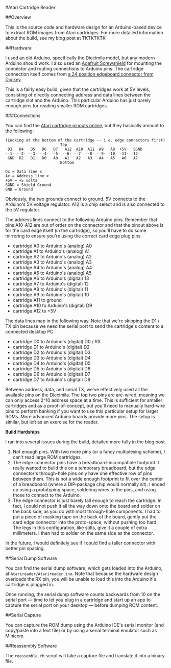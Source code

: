 #Atari Cartridge Reader

##Overview

This is the source code and hardware design for an Arduino-based device to extract ROM images from Atari cartridges. For more detailed information about the build, see my blog post at TKTKTKTK

##Hardware

I used an old [Arduino](https://www.arduino.cc/), specifically the Diecimila model, but any modern Arduino should work. I also used an [Adafruit Screwshield](https://www.adafruit.com/products/196) for mounting the connector and routing connections to Arduino pins. The cartridge connection itself comes from [a 24 position edgeboard connector from Digikey](https://www.digikey.com/product-detail/en/EBC12DCWN/S3304-ND/927256).

This is a fairly easy build, given that the cartridges work at 5V levels, consisting of directly connecting address and data lines between the cartridge slot and the Arduino. This particular Arduino has just barely enough pins for reading smaller ROM cartridges.

###Connections

You can find the [Atari cartridge pinouts online](http://www.atariage.com/2600/faq/index.html?SystemID=2600#pinouts), but they basically amount to the following:

```
(Looking at the bottom of the cartridge -- i.e. edge connectors first)
                        Top
 D3   D4   D5   D6   D7   A12  A10  A11  A9   A8  +5V   SGND
--1- --2- --3- --4- --5- --6- --7- --8- --9- -10- -11- -12-
 GND  D2   D1   D0   A0   A1   A2   A3   A4   A5   A6   A7
                        Bottom

Dx = Data line x
Ax = Address line x
+5V = +5 volts
SGND = Shield Ground
GND = Ground
```

Obviously, the two grounds connect to ground. 5V connects to the Arduino's 5V voltage regulator. A12 is a chip select and is also connected to the 5V regulator.

The address lines connect to the following Arduino pins. Remember that pins A10-A12 are out of order on the connector and that the pinout above is for the card edge itself (in the cartridge), so you'll have to do some mirroring to ensure you're using the correct card edge plug pins.

- cartridge A0 to Arduino's (analog) A0
- cartridge A1 to Arduino's (analog) A1
- cartridge A2 to Arduino's (analog) A2
- cartridge A3 to Arduino's (analog) A3
- cartridge A4 to Arduino's (analog) A4
- cartridge A5 to Arduino's (analog) A5
- cartridge A6 to Arduino's (digital) 13
- cartridge A7 to Arduino's (digital) 12
- cartridge A8 to Arduino's (digital) 11
- cartridge A9 to Arduino's (digital) 10
- cartridge A11 to ground
- cartridge A10 to Arduino's (digital) D9
- cartridge A12 to +5V

The data lines map in the following way. Note that we're skipping the D1 / TX pin because we need the serial port to send the cartridge's content to a connected desktop PC.

- cartridge D0 to Arduino's (digital) D0 / RX
- cartridge D1 to Arduino's (digital) D2
- cartridge D2 to Arduino's (digital) D3
- cartridge D3 to Arduino's (digital) D4
- cartridge D4 to Arduino's (digital) D5
- cartridge D5 to Arduino's (digital) D6
- cartridge D6 to Arduino's (digital) D7
- cartridge D7 to Arduino's (digital) D8

Between address, data, and serial TX, we've effectively used all the available pins on the Diecimila. The top two pins are are-wired, meaning we can only access 2^10 address space at a time. This is sufficient for smaller cartridges and as a proof-of-concept, but you'll need to manually hard-wire pins to perform banking if you want to use this particular setup for larger ROMs. More advanced Arduino boards provide more pins. The setup is similar, but left as an exercise for the reader.

**Build Hardships**

I ran into several issues during the build, detailed more fully in the blog post.

1. Not enough pins. With two more pins (or a fancy multiplexing scheme), I can't read large ROM cartridges.
2. The edge connector pins have a breadboard-incompatible footprint. I really wanted to build this on a temporary breadboard, but the edge connector's through-hole pins only have one effective row of pins between them. This is not a wide enough footprint to fit over the center of a breadboard (where a DIP-package chip would normally sit). I ended up using a prototyping space, soldering wires to the pins, and using those to connect to the Arduino.
3. The edge connector is just barely tall enough to reach the cartridge. In fact, I could not push it all the way down onto the board and solder on the back side, as you do with most through-hole components. I had to put a piece of masking tape on the back of the board, gently put the card edge connector into the proto-space, without pushing too hard. The legs in this configuration, like stilts, give it a couple of extra millimeters. I then had to solder on the same side as the connector.

In the future, I would definitely see if I could find a taller connector with better pin spacing.

##Serial Dump Software

You can find the serial dump software, which gets loaded into the Arduino, at `Atarireader/Atarireader.ino`. Note that because the hardware design overloads the RX pin, you will be unable to load this into the Arduino if a cartridge is plugged in.

Once running, the serial dump software counts backwards from 10 on the serial port — time to let you plug in a cartridge and start up an app to capture the serial port on your desktop — before dumping ROM content.

##Serial Capture

You can capture the ROM dump using the Arduino IDE's serial monitor (and copy/paste into a text file) or by using a serial terminal emulator such as Minicom.

##Reassembly Software

The `reassemble.rb` script will take a capture file and translate it into a binary file.
